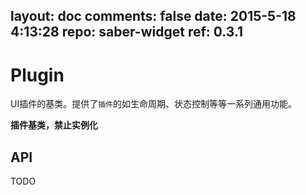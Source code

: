 layout: doc
comments: false
date: 2015-5-18 4:13:28
repo: saber-widget
ref: 0.3.1
---

# Plugin

UI插件的基类。提供了`插件`的如生命周期、状态控制等等一系列通用功能。

**插件基类，禁止实例化**

## API

TODO

